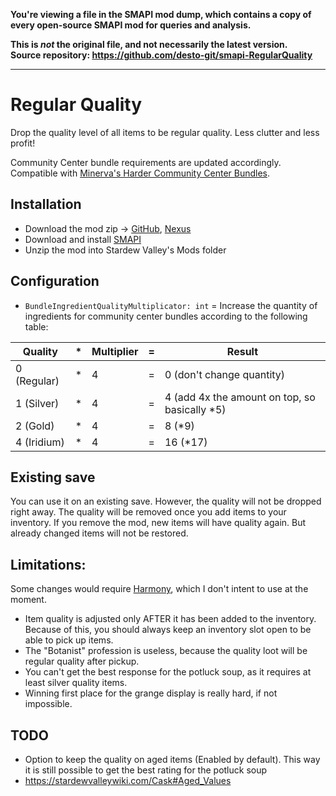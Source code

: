 **You're viewing a file in the SMAPI mod dump, which contains a copy of every open-source SMAPI mod
for queries and analysis.**

**This is _not_ the original file, and not necessarily the latest version.**  
**Source repository: https://github.com/desto-git/smapi-RegularQuality**

----

# Regular Quality

Drop the quality level of all items to be regular quality. Less clutter and less profit!

Community Center bundle requirements are updated accordingly.
Compatible with [Minerva's Harder Community Center Bundles](https://www.moddrop.com/stardew-valley/mods/580704).

## Installation

- Download the mod zip ->
	[GitHub](https://github.com/desto-git/sdv-mods/releases),
	[Nexus](https://www.nexusmods.com/stardewvalley/mods/5090/)
- Download and install [SMAPI](https://smapi.io/)
- Unzip the mod into Stardew Valley's Mods folder

## Configuration

- `BundleIngredientQualityMultiplicator: int` = Increase the quantity of ingredients for community center bundles according to the following table:

Quality     | * | Multiplier | = | Result
----------- | - | ---------- | - | ------
0 (Regular) | * | 4          | = | 0 (don't change quantity)
1 (Silver)  | * | 4          | = | 4 (add 4x the amount on top, so basically *5)
2 (Gold)    | * | 4          | = | 8 (*9)
4 (Iridium) | * | 4          | = | 16 (*17)

## Existing save

You can use it on an existing save. However, the quality will not be dropped right away.
The quality will be removed once you add items to your inventory.
If you remove the mod, new items will have quality again. But already changed items will not be restored.

## Limitations:

Some changes would require [Harmony](https://stardewvalleywiki.com/Modding:Modder_Guide/APIs/Harmony),
which I don't intent to use at the moment.

- Item quality is adjusted only AFTER it has been added to the inventory.
	Because of this, you should always keep an inventory slot open to be able to pick up items.
- The "Botanist" profession is useless, because the quality loot will be regular quality after pickup.
- You can't get the best response for the potluck soup, as it requires at least silver quality items.
- Winning first place for the grange display is really hard, if not impossible.

## TODO
- Option to keep the quality on aged items (Enabled by default).
	This way it is still possible to get the best rating for the potluck soup
- https://stardewvalleywiki.com/Cask#Aged_Values